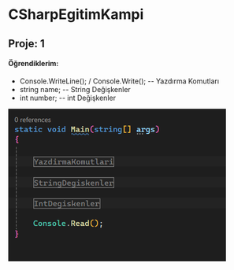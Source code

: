 # CSharpEgitimKampi

<h2>Proje: 1 </h2>
<h4>Öğrendiklerim:</h4>
<ul>
<li>Console.WriteLine(); / Console.Write(); -- Yazdırma Komutları</li>
<li>string name; -- String Değişkenler</li>
<li>int number; -- int Değişkenler </li>
</ul>

![alt text](image.png)